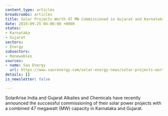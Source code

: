 ```yaml
---
content_type: articles
breadcrumbs: articles
title: Solar Projects Worth 47 MW Commissioned in Gujarat and Karnataka
date: 2019-09-25 04:00:00 +0000
states:
- Karnataka
- Gujarat
sectors:
- Energy
subsectors:
- Renewables
sources:
- name: Sau Energy
  url: https://www.saurenergy.com/solar-energy-news/solar-projects-worth-47-mw-commissioned-in-gujarat-and-karnataka
details: []
is_newsletter: false

---
```

SolarArise India and Gujarat Alkalies and Chemicals have recently announced the successful commissioning of their solar power projects with a combined 47 megawatt (MW) capacity in Karnataka and Gujarat.
